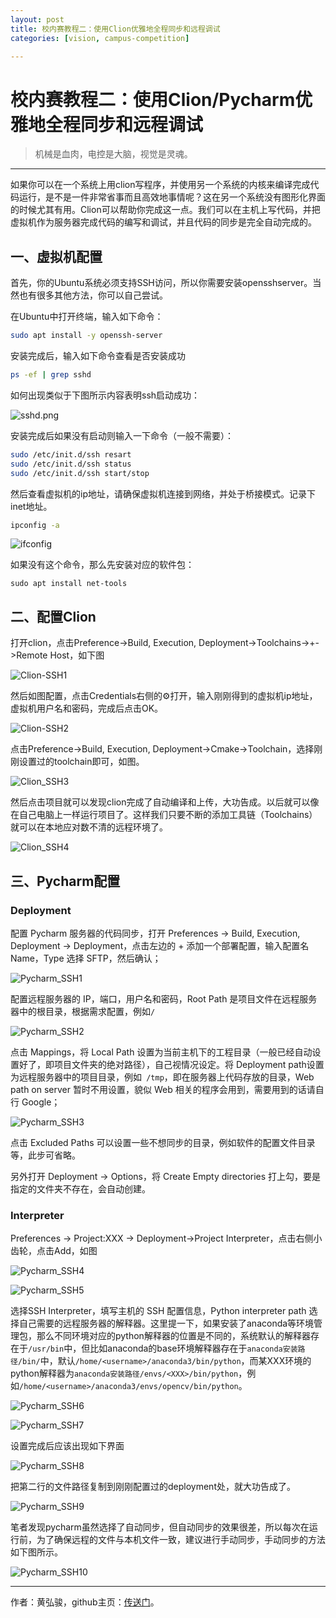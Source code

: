 ```yaml
---
layout: post
title: 校内赛教程二：使用Clion优雅地全程同步和远程调试
categories: [vision, campus-competition]

---
```


# 校内赛教程二：使用Clion/Pycharm优雅地全程同步和远程调试

> 机械是血肉，电控是大脑，视觉是灵魂。

---

如果你可以在一个系统上用clion写程序，并使用另一个系统的内核来编译完成代码运行，是不是一件非常省事而且高效地事情呢？这在另一个系统没有图形化界面的时候尤其有用。Clion可以帮助你完成这一点。我们可以在主机上写代码，并把虚拟机作为服务器完成代码的编写和调试，并且代码的同步是完全自动完成的。

## 一、虚拟机配置

首先，你的Ubuntu系统必须支持SSH访问，所以你需要安装opensshserver。当然也有很多其他方法，你可以自己尝试。

在Ubuntu中打开终端，输入如下命令：

```bash
sudo apt install -y openssh-server
```

安装完成后，输入如下命令查看是否安装成功

```bash
ps -ef | grep sshd
```

如何出现类似于下图所示内容表明ssh启动成功：

![sshd.png](https://github.com/SJTU-RoboMaster-Team/SJTU-RoboMaster-Team.github.io/blob/master/_img/posts/vision-course/sshd.png?raw=true)

安装完成后如果没有启动则输入一下命令（一般不需要）：

```bash
sudo /etc/init.d/ssh resart
sudo /etc/init.d/ssh status
sudo /etc/init.d/ssh start/stop
```

然后查看虚拟机的ip地址，请确保虚拟机连接到网络，并处于桥接模式。记录下inet地址。

```bash
ipconfig -a
```

<img src="https://exp-picture.cdn.bcebos.com/f59dbe39131fceec759b8cc179c4ec9958430b9b.jpg?x-bce-process=image%2Fresize%2Cm_lfit%2Cw_500%2Climit_1" alt="ifconfig" style="zoom:100%;" />

如果没有这个命令，那么先安装对应的软件包：

```
sudo apt install net-tools
```



## 二、配置Clion

打开clion，点击Preference->Build, Execution, Deployment->Toolchains->+->Remote Host，如下图

![Clion-SSH1](https://github.com/SJTU-RoboMaster-Team/SJTU-RoboMaster-Team.github.io/blob/master/_img/posts/vision-course/Clion-SSH1.png?raw=true)

然后如图配置，点击Credentials右侧的⚙️打开，输入刚刚得到的虚拟机ip地址，虚拟机用户名和密码，完成后点击OK。

![Clion-SSH2](https://github.com/SJTU-RoboMaster-Team/SJTU-RoboMaster-Team.github.io/blob/master/_img/posts/vision-course/Clion-SSH2.png?raw=true)

点击Preference->Build, Execution, Deployment->Cmake->Toolchain，选择刚刚设置过的toolchain即可，如图。

![Clion_SSH3](https://github.com/SJTU-RoboMaster-Team/SJTU-RoboMaster-Team.github.io/blob/master/_img/posts/vision-course/Clion_SSH3.png?raw=true)

然后点击项目就可以发现clion完成了自动编译和上传，大功告成。以后就可以像在自己电脑上一样运行项目了。这样我们只要不断的添加工具链（Toolchains）就可以在本地应对数不清的远程环境了。

![Clion_SSH4](https://github.com/SJTU-RoboMaster-Team/SJTU-RoboMaster-Team.github.io/blob/master/_img/posts/vision-course/Clion_SSH4.png?raw=true)



## 三、Pycharm配置

### Deployment

配置 Pycharm 服务器的代码同步，打开 Preferences -> Build, Execution, Deployment -> Deployment，点击左边的 + 添加一个部署配置，输入配置名 Name，Type 选择 SFTP，然后确认；

![Pycharm_SSH1](https://github.com/SJTU-RoboMaster-Team/SJTU-RoboMaster-Team.github.io/blob/master/_img/posts/vision-course/Pycharm_SSH1.png?raw=true)

配置远程服务器的 IP，端口，用户名和密码，Root Path 是项目文件在远程服务器中的根目录，根据需求配置，例如`/`

![Pycharm_SSH2](https://github.com/SJTU-RoboMaster-Team/SJTU-RoboMaster-Team.github.io/blob/master/_img/posts/vision-course/Pycharm_SSH2.png?raw=true)

点击 Mappings，将 Local Path 设置为当前主机下的工程目录（一般已经自动设置好了，即项目文件夹的绝对路径），自己视情况设定。将 Deployment path设置为远程服务器中的项目目录，例如` /tmp`，即在服务器上代码存放的目录，Web path on server 暂时不用设置，貌似 Web 相关的程序会用到，需要用到的话请自行 Google；

![Pycharm_SSH3](https://github.com/SJTU-RoboMaster-Team/SJTU-RoboMaster-Team.github.io/blob/master/_img/posts/vision-course/Pycharm_SSH3.png?raw=true)

点击 Excluded Paths 可以设置一些不想同步的目录，例如软件的配置文件目录等，此步可省略。

另外打开 Deployment -> Options，将 Create Empty directories 打上勾，要是指定的文件夹不存在，会自动创建。

### Interpreter

Preferences -> Project:XXX -> Deployment->Project Interpreter，点击右侧小齿轮，点击Add，如图

![Pycharm_SSH4](https://github.com/SJTU-RoboMaster-Team/SJTU-RoboMaster-Team.github.io/blob/master/_img/posts/vision-course/Pycharm_SSH4.png?raw=true)

![Pycharm_SSH5](https://github.com/SJTU-RoboMaster-Team/SJTU-RoboMaster-Team.github.io/blob/master/_img/posts/vision-course/Pycharm_SSH5.png?raw=true)

选择SSH Interpreter，填写主机的 SSH 配置信息，Python interpreter path 选择自己需要的远程服务器的解释器。这里提一下，如果安装了anaconda等环境管理包，那么不同环境对应的python解释器的位置是不同的，系统默认的解释器存在于`/usr/bin`中，但比如anaconda的base环境解释器存在于`anaconda安装路径/bin/`中，默认`/home/<username>/anaconda3/bin/python`，而某XXX环境的python解释器为`anaconda安装路径/envs/<XXX>/bin/python`，例如`/home/<username>/anaconda3/envs/opencv/bin/python`。

![Pycharm_SSH6](https://github.com/SJTU-RoboMaster-Team/SJTU-RoboMaster-Team.github.io/blob/master/_img/posts/vision-course/Pycharm_SSH6.png?raw=true)

![Pycharm_SSH7](https://github.com/SJTU-RoboMaster-Team/SJTU-RoboMaster-Team.github.io/blob/master/_img/posts/vision-course/Pycharm_SSH7.png?raw=true)

设置完成后应该出现如下界面

![Pycharm_SSH8](https://github.com/SJTU-RoboMaster-Team/SJTU-RoboMaster-Team.github.io/blob/master/_img/posts/vision-course/Pycharm_SSH8.png?raw=true)

把第二行的文件路径复制到刚刚配置过的deployment处，就大功告成了。

![Pycharm_SSH9](https://github.com/SJTU-RoboMaster-Team/SJTU-RoboMaster-Team.github.io/blob/master/_img/posts/vision-course/Pycharm_SSH9.png?raw=true)

笔者发现pycharm虽然选择了自动同步，但自动同步的效果很差，所以每次在运行前，为了确保远程的文件与本机文件一致，建议进行手动同步，手动同步的方法如下图所示。

![Pycharm_SSH10](https://github.com/SJTU-RoboMaster-Team/SJTU-RoboMaster-Team.github.io/blob/master/_img/posts/vision-course/Pycharm_SSH10.png?raw=true)



----

作者：黄弘骏，github主页：[传送门](https://github.com/Harry-hhj)。